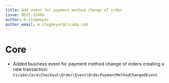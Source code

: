 ```yaml
---
title: Add event for payment method change of order
issue: NEXT-12466
author: m.stegmeyer
author_email: m.stegmeyer@cicada.com
---
```

# Core
* Added business event for payment method change of orders creating a new transaction: `Cicada\Core\Checkout\Order\Event\OrderPaymentMethodChangedEvent`

